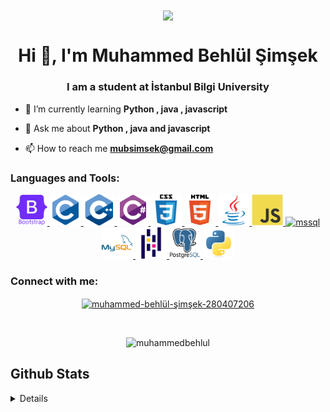 <div align="center"> <img src="https://github.com/MuhammedBehlul/MuhammedBehlul/assets/131232831/2471ffb9-6c6f-4d5a-8053-c01460f3cc2d" align="center" width="50%" /> </div>
<h1 align="center">Hi 👋, I'm Muhammed Behlül Şimşek</h1>
<h3 align="center">I am a student at İstanbul Bilgi University</h3>



- 🌱 I’m currently learning **Python , java , javascript**

- 💬 Ask me about **Python , java and javascript**

- 📫 How to reach me **mubsimsek@gmail.com**


<h3 align="left">Languages and Tools:</h3>
<p align="center"> <a href="https://getbootstrap.com" target="_blank" rel="noreferrer"> <img src="https://raw.githubusercontent.com/devicons/devicon/master/icons/bootstrap/bootstrap-plain-wordmark.svg" alt="bootstrap" width="50" height="50"/> </a> <a href="https://www.cprogramming.com/" target="_blank" rel="noreferrer"> <img src="https://raw.githubusercontent.com/devicons/devicon/master/icons/c/c-original.svg" alt="c" width="50" height="50"/> </a> <a href="https://www.w3schools.com/cpp/" target="_blank" rel="noreferrer"> <img src="https://raw.githubusercontent.com/devicons/devicon/master/icons/cplusplus/cplusplus-original.svg" alt="cplusplus" width="50" height="50"/> </a> <a href="https://www.w3schools.com/cs/" target="_blank" rel="noreferrer"> <img src="https://raw.githubusercontent.com/devicons/devicon/master/icons/csharp/csharp-original.svg" alt="csharp" width="50" height="50"/> </a> <a href="https://www.w3schools.com/css/" target="_blank" rel="noreferrer"> <img src="https://raw.githubusercontent.com/devicons/devicon/master/icons/css3/css3-original-wordmark.svg" alt="css3" width="50" height="50"/> </a> <a href="https://www.w3.org/html/" target="_blank" rel="noreferrer"> <img src="https://raw.githubusercontent.com/devicons/devicon/master/icons/html5/html5-original-wordmark.svg" alt="html5" width="50" height="50"/> </a> <a href="https://www.java.com" target="_blank" rel="noreferrer"> <img src="https://raw.githubusercontent.com/devicons/devicon/master/icons/java/java-original.svg" alt="java" width="50" height="50"/> </a> <a href="https://developer.mozilla.org/en-US/docs/Web/JavaScript" target="_blank" rel="noreferrer"> <img src="https://raw.githubusercontent.com/devicons/devicon/master/icons/javascript/javascript-original.svg" alt="javascript" width="50" height="50"/> </a> <a href="https://www.microsoft.com/en-us/sql-server" target="_blank" rel="noreferrer"> <img src="https://www.svgrepo.com/show/303229/microsoft-sql-server-logo.svg" alt="mssql" width="50" height="50"/> </a> <a href="https://www.mysql.com/" target="_blank" rel="noreferrer"> <img src="https://raw.githubusercontent.com/devicons/devicon/master/icons/mysql/mysql-original-wordmark.svg" alt="mysql" width="50" height="50"/> </a> <a href="https://pandas.pydata.org/" target="_blank" rel="noreferrer"> <img src="https://raw.githubusercontent.com/devicons/devicon/2ae2a900d2f041da66e950e4d48052658d850630/icons/pandas/pandas-original.svg" alt="pandas" width="50" height="50"/> </a> <a href="https://www.postgresql.org" target="_blank" rel="noreferrer"> <img src="https://raw.githubusercontent.com/devicons/devicon/master/icons/postgresql/postgresql-original-wordmark.svg" alt="postgresql" width="50" height="50"/> </a> <a href="https://www.python.org" target="_blank" rel="noreferrer"> <img src="https://raw.githubusercontent.com/devicons/devicon/master/icons/python/python-original.svg" alt="python" width="50" height="50"/> </a> </p>




<h3 align="left">Connect with me:</h3>
<p align="center">
<a href="https://linkedin.com/in/muhammed-behlül-şimşek-280407206" target="_blank"><img align="center" src="https://raw.githubusercontent.com/rahuldkjain/github-profile-readme-generator/master/src/images/icons/Social/linked-in-alt.svg" alt="muhammed-behlül-şimşek-280407206" height="30" width="40" /></a>
</p>


<br/>  

<p align="center"> <img src="https://komarev.com/ghpvc/?username=muhammedbehlul&label=Profile%20views&color=0e75b6&style=flat" alt="muhammedbehlul" /> </p>


## Github Stats  
<details>
<div align="center">
<p>
<img src="https://github-readme-stats.vercel.app/api?username=MuhammedBehlul&show_icons=true&count_private=true&hide_border=true" align="left" />
</p>
</div>
<div align="center">
<div align="center"><img src="https://github-readme-stats.vercel.app/api/top-langs/?username=MuhammedBehlul&hide_border=true&layout=compact" align="center" />
</p>
</div>
</details>
</div>  
<br/>  
